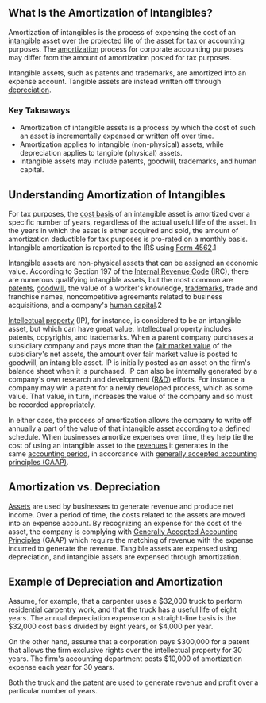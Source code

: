 ## What Is the Amortization of Intangibles?

Amortization of intangibles is the process of expensing the cost of an [intangible](https://www.investopedia.com/terms/i/intangibleasset.asp) asset over the projected life of the asset for tax or accounting purposes. The [amortization](https://www.investopedia.com/terms/a/amortization.asp) process for corporate accounting purposes may differ from the amount of amortization posted for tax purposes.

Intangible assets, such as patents and trademarks, are amortized into an expense account. Tangible assets are instead written off through [depreciation](https://www.investopedia.com/terms/d/depreciation.asp).

### Key Takeaways

-   Amortization of intangible assets is a process by which the cost of such an asset is incrementally expensed or written off over time.
-   Amortization applies to intangible (non-physical) assets, while depreciation applies to tangible (physical) assets.
-   Intangible assets may include patents, goodwill, trademarks, and human capital.

## Understanding Amortization of Intangibles

For tax purposes, the [cost basis](https://www.investopedia.com/terms/c/costbasis.asp) of an intangible asset is amortized over a specific number of years, regardless of the actual useful life of the asset. In the years in which the asset is either acquired and sold, the amount of amortization deductible for tax purposes is pro-rated on a monthly basis. Intangible amortization is reported to the IRS using [Form 4562](https://www.investopedia.com/terms/f/form-4562.asp).1

Intangible assets are non-physical assets that can be assigned an economic value. According to Section 197 of the [Internal Revenue Code](https://www.investopedia.com/terms/i/internal-revenue-code.asp) (IRC), there are numerous qualifying intangible assets, but the most common are [patents](https://www.investopedia.com/terms/p/patent.asp), [goodwill](https://www.investopedia.com/terms/g/goodwill.asp), the value of a worker's knowledge, [trademarks](https://www.investopedia.com/terms/t/trademark.asp), trade and franchise names, noncompetitive agreements related to business acquisitions, and a company's [human capital](https://www.investopedia.com/terms/h/humancapital.asp).2

[Intellectual property](https://www.investopedia.com/terms/i/intellectualproperty.asp) (IP), for instance, is considered to be an intangible asset, but which can have great value. Intellectual property includes patents, copyrights, and trademarks. When a parent company purchases a subsidiary company and pays more than the [fair market value](https://www.investopedia.com/terms/f/fairmarketvalue.asp) of the subsidiary's net assets, the amount over fair market value is posted to goodwill, an intangible asset. IP is initially posted as an asset on the firm's balance sheet when it is purchased. IP can also be internally generated by a company's own research and development ([R&D](https://www.investopedia.com/terms/r/randd.asp)) efforts. For instance a company may win a patent for a newly developed process, which as some value. That value, in turn, increases the value of the company and so must be recorded appropriately.

In either case, the process of amortization allows the company to write off annually a part of the value of that intangible asset according to a defined schedule. When businesses amortize expenses over time, they help tie the cost of using an intangible asset to the [revenues](https://www.investopedia.com/terms/r/revenue.asp) it generates in the same [accounting period](https://www.investopedia.com/terms/a/accountingperiod.asp), in accordance with [generally accepted accounting principles (GAAP)](https://www.investopedia.com/terms/g/gaap.asp).

## Amortization vs. Depreciation

[Assets](https://www.investopedia.com/terms/a/asset.asp) are used by businesses to generate revenue and produce net income. Over a period of time, the costs related to the assets are moved into an expense account. By recognizing an expense for the cost of the asset, the company is complying with [Generally Accepted Accounting Principles](https://www.investopedia.com/terms/g/gaap.asp) (GAAP) which require the matching of revenue with the expense incurred to generate the revenue. Tangible assets are expensed using depreciation, and intangible assets are expensed through amortization.

## Example of Depreciation and Amortization

Assume, for example, that a carpenter uses a $32,000 truck to perform residential carpentry work, and that the truck has a useful life of eight years. The annual depreciation expense on a straight-line basis is the $32,000 cost basis divided by eight years, or $4,000 per year.

On the other hand, assume that a corporation pays $300,000 for a patent that allows the firm exclusive rights over the intellectual property for 30 years. The firm's accounting department posts $10,000 of amortization expense each year for 30 years.

Both the truck and the patent are used to generate revenue and profit over a particular number of years.